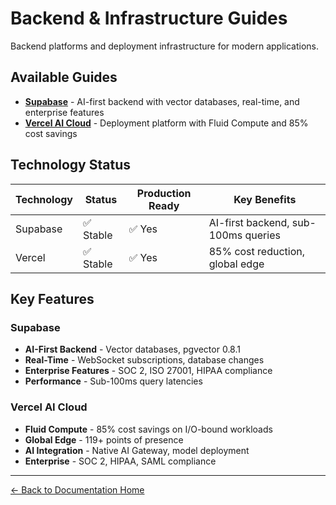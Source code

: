 # Backend & Infrastructure Guides

Backend platforms and deployment infrastructure for modern applications.

## Available Guides

- **[Supabase](./supabase-complete-guide.md)** - AI-first backend with vector databases, real-time, and enterprise features
- **[Vercel AI Cloud](./vercel-complete-guide.md)** - Deployment platform with Fluid Compute and 85% cost savings

## Technology Status

| Technology | Status | Production Ready | Key Benefits |
|------------|--------|------------------|--------------|
| Supabase | ✅ Stable | ✅ Yes | AI-first backend, sub-100ms queries |
| Vercel | ✅ Stable | ✅ Yes | 85% cost reduction, global edge |

## Key Features

### Supabase
- **AI-First Backend** - Vector databases, pgvector 0.8.1
- **Real-Time** - WebSocket subscriptions, database changes
- **Enterprise Features** - SOC 2, ISO 27001, HIPAA compliance
- **Performance** - Sub-100ms query latencies

### Vercel AI Cloud
- **Fluid Compute** - 85% cost savings on I/O-bound workloads
- **Global Edge** - 119+ points of presence
- **AI Integration** - Native AI Gateway, model deployment
- **Enterprise** - SOC 2, HIPAA, SAML compliance

---

[← Back to Documentation Home](../../README.md)
